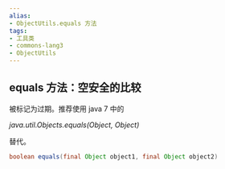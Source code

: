 ```yaml
---
alias:
- ObjectUtils.equals 方法
tags:
- 工具类
- commons-lang3
- ObjectUtils
---
```


## equals 方法：空安全的比较

被标记为过期。推荐使用 java 7 中的 

_java.util.Objects.equals(Object, Object)_ 

替代。

```java
boolean equals(final Object object1, final Object object2)
```
